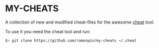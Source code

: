MY-CHEATS
=========
A collection of new and modified cheat-files for the awesome [cheat](https://github.com/chrisallenlane/cheat) tool.

To use it you need the cheat tool and run:

```bash
$> git clone https://github.com/ramonpin/my-cheats ~/.cheat
```

